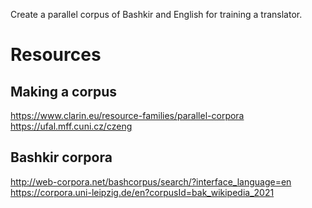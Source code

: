 Create a parallel corpus of Bashkir and English for training a translator.

# Resources  

## Making a corpus  
https://www.clarin.eu/resource-families/parallel-corpora  
https://ufal.mff.cuni.cz/czeng

## Bashkir corpora  
http://web-corpora.net/bashcorpus/search/?interface_language=en  
https://corpora.uni-leipzig.de/en?corpusId=bak_wikipedia_2021

